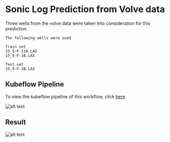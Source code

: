 # Sonic Log Prediction from Volve data

Three wells from the volve data were taken into consideration for this prediction.
```
The following wells were used

Train set
15_9-F-11A.LAS
15_9-F-1B.LAS

Test set
15_9-F-1B.LAS
```

## Kubeflow Pipeline
To view the kubeflow pipeline of this workflow, click [here](https://github.com/Josepholaidepetro/Volve_ML/blob/main/pipeline/dt_kubeflow.pdf).

![alt text](https://github.com/Josepholaidepetro/Sonic-Log-Prediction/blob/main/images/kubeflow_sc.jpg?raw=true)

## Result
![alt text](https://github.com/Josepholaidepetro/Sonic-Log-Prediction/blob/main/images/preddt2.png?raw=true)
